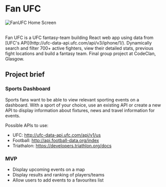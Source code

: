 # Fan UFC

![FanUFC Home Screen](https://i.imgur.com/cqS4EAE.png)


<br>
Fan UFC is a UFC fantasy-team building React web app using data from [UFC's API](http://ufc-data-api.ufc.com/api/v3/iphone/1/). Dynamically search and
filter 700+ active fighters, view their detailed stats, previous fight locations and build a fantasy team. Final group
project at CodeClan, Glasgow.
<br>


## Project brief


### Sports Dashboard

Sports fans want to be able to view relevant sporting events on a dashboard. With a sport of your choice, use an existing API or create a new API to display information about fixtures, news and travel information for events.

Possible APIs to use:

- UFC: http://ufc-data-api.ufc.com/api/v1/us
- Football: http://api.football-data.org/index
- Triathalon: https://developers.triathlon.org/docs

### MVP

 - Display upcoming events on a map
 - Display results and ranking of players/teams
 - Allow users to add events to a favourites list
